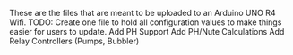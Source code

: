 These are the files that are meant to be uploaded to an Arduino UNO R4 Wifi. 
TODO:
Create one file to hold all configuration values to make things easier for users to update.
Add PH Support
Add PH/Nute Calculations
Add Relay Controllers (Pumps, Bubbler)
